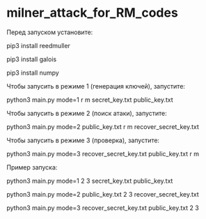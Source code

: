 # milner_attack_for_RM_codes

Перед запуском установите:
  
  pip3 install reedmuller
  
  pip3 install galois
  
  pip3 install numpy

Чтобы запусить в режиме 1 (генерация ключей), запустите:

  python3 main.py mode=1 r m secret_key.txt public_key.txt

Чтобы запусить в режиме 2 (поиск атаки), запустите:

  python3 main.py mode=2 public_key.txt r m recover_secret_key.txt

Чтобы запусить в режиме 3 (проверка), запустите:

  python3 main.py mode=3 recover_secret_key.txt public_key.txt r m

Пример запуска:
  
  python3 main.py mode=1 2 3 secret_key.txt public_key.txt
  
  python3 main.py mode=2 public_key.txt 2 3 recover_secret_key.txt
  
  python3 main.py mode=3 recover_secret_key.txt public_key.txt 2 3
